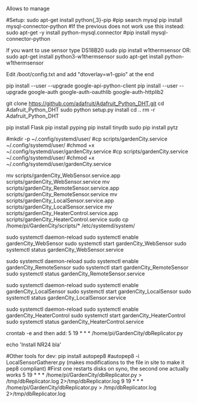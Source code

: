 Allows to manage 



#Setup:
sudo apt-get install python{,3}-pip 
#pip search mysql
pip install mysql-connector-python
#If the previous does not work use this instead:
sudo apt-get -y install python-mysql.connector
#pip install mysql-connector-python

If you want to use sensor type DS18B20
   sudo pip install w1thermsensor
   OR:
      sudo apt-get install python3-w1thermsensor
      sudo apt-get install python-w1thermsensor

   Edit /boot/config.txt and add "dtoverlay=w1-gpio" at the end

pip install --user --upgrade google-api-python-client
pip install --user --upgrade google-auth google-auth-oauthlib google-auth-httplib2

git clone https://github.com/adafruit/Adafruit_Python_DHT.git
cd Adafruit_Python_DHT
sudo python setup.py install
cd ..
rm -r Adafruit_Python_DHT

pip install Flask
pip install pyping
pip install tinydb
sudo pip install pytz

#mkdir -p ~/.config/systemd/user/
#cp scripts/gardenCity.service ~/.config/systemd/user/
#chmod +x ~/.config/systemd/user/gardenCity.service
#cp scripts/gardenCity.service ~/.config/systemd/user/
#chmod +x ~/.config/systemd/user/gardenCity.service


mv scripts/gardenCity_WebSensor.service.app scripts/gardenCity_WebSensor.service
mv scripts/gardenCity_RemoteSensor.service.app scripts/gardenCity_RemoteSensor.service
mv scripts/gardenCity_LocalSensor.service.app scripts/gardenCity_LocalSensor.service
mv scripts/gardenCity_HeaterControl.service.app scripts/gardenCity_HeaterControl.service
sudo cp /home/pi/GardenCity/scripts/* /etc/systemd/system/ 

sudo systemctl daemon-reload
sudo systemctl enable gardenCity_WebSensor
sudo systemctl start gardenCity_WebSensor
sudo systemctl status gardenCity_WebSensor.service

sudo systemctl daemon-reload
sudo systemctl enable gardenCity_RemoteSensor
sudo systemctl start gardenCity_RemoteSensor
sudo systemctl status gardenCity_RemoteSensor.service

sudo systemctl daemon-reload
sudo systemctl enable gardenCity_LocalSensor
sudo systemctl start gardenCity_LocalSensor
sudo systemctl status gardenCity_LocalSensor.service

sudo systemctl daemon-reload
sudo systemctl enable gardenCity_HeaterControl
sudo systemctl start gardenCity_HeaterControl
sudo systemctl status gardenCity_HeaterControl.service

crontab -e
and then add:
5 19 * * * /home/pi/GardenCity/dbReplicator.py

echo 'Install NR24 bla'


#Other tools for dev:
pip install autopep8
#autopep8 -i LocalSensorGatherer.py  (makes modifications to the file in site to make it pep8 compliant)
#First one restarts disks on syno, the second one actually works
5 19 * * * /home/pi/GardenCity/dbReplicator.py > /tmp/dbReplicator.log 2>/tmp/dbReplicator.log
9 19 * * * /home/pi/GardenCity/dbReplicator.py > /tmp/dbReplicator.log 2>/tmp/dbReplicator.log